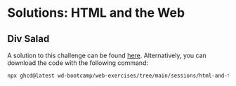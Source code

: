 # Solutions: HTML and the Web

## Div Salad

A solution to this challenge can be found [here](https://github.com/wd-bootcamp/web-exercises/tree/main/sessions/html-and-the-web/div-salad_solution). Alternatively, you can download the code with the following command:

```bash
npx ghcd@latest wd-bootcamp/web-exercises/tree/main/sessions/html-and-the-web/div-salad_solution
```
